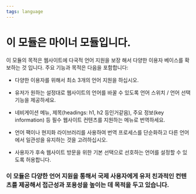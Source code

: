 ```yaml
---
tags: language
---
```

# 이 모듈은 마이너 모듈입니다.

이 모듈의 목적은 웹사이트에 다국적 언어 지원을 보장 해서 다양한 이용자 베이스를 확보하는 것 입니다. 주요 기능과 목적은 다음을 포함합니다:

- 다양한 이용자를 위해서 최소 3개의 언어 지원을 하십시오.

- 유저가 원하는 설정대로 웹사이트의 언어를 바꿀 수 있도록 언어 스위치 / 언어 선택 기능을 제공하세요.

- 네비게이션 메뉴, 제목(headings: h1, h2 등인거같음), 주요 정보(key information) 등 필수 웹사이트 컨텐츠를 지원하는 메뉴로 번역하세요.

- 언어 팩이나 현지화 라이브러리를 사용하여 번역 프로세스를 단순화하고 다른 언어에서 일관성을 유지하는 것을 고려하십시오.

- 사용자가 후속 웹사이트 방문을 위한 기본 선택으로 선호하는 언어를 설정할 수 있도록 허용합니다.

### 이 모듈은 다양한 언어 지원을 통해서 국제 사용자에게 유저 친과적인 컨텐츠를 제공해서 접근성과 포용성을 높이는 데 목적을 두고 있습니다.